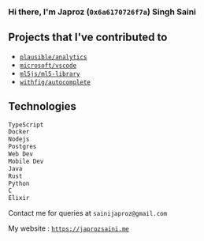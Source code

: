 ### Hi there, I'm Japroz (`0x6a6170726f7a`) Singh Saini

## Projects that I've contributed to
- [`plausible/analytics`](https://github.com/plausible/analytics)
- [`microsoft/vscode`](https://github.com/microsoft/vscode)
- [`ml5js/ml5-library`](https://github.com/ml5js/ml5-library)
- [`withfig/autocomplete`](https://github.com/withfig/autocomplete)

## Technologies
```bash
TypeScript
Docker
Nodejs
Postgres
Web Dev
Mobile Dev
Java
Rust
Python
C
Elixir
```

Contact me for queries at `sainijaproz@gmail.com`

My website : [`https://japrozsaini.me`](https://japrozsaini.me)
